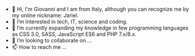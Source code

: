 - 👋 Hi, I'm Giovanni and I am from Italy, although you can recognize me by my online nickname: Jariel.
- 👀 I’m interested in tech, IT, science and coding.
- 🌱 I’m currently expanding my knowledge in few programming languages as CSS 3.0, SASS, JavaScript ES6 and PHP 7.x/8.x.
- 💞️ I’m looking to collaborate on ...
- 📫 How to reach me ...

<!---
JarielGFox/JarielGFox is a ✨ special ✨ repository because its `README.md` (this file) appears on your GitHub profile.
You can click the Preview link to take a look at your changes.
--->
